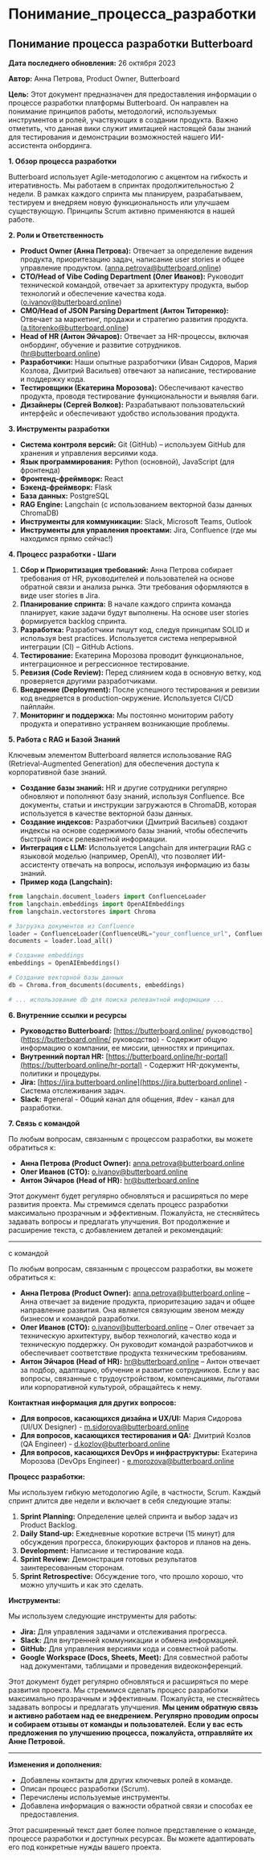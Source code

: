 # Понимание_процесса_разработки

## Понимание процесса разработки Butterboard

**Дата последнего обновления:** 26 октября 2023

**Автор:** Анна Петрова, Product Owner, Butterboard

**Цель:** Этот документ предназначен для предоставления информации о процессе разработки платформы Butterboard. Он направлен на понимание принципов работы, методологий, используемых инструментов и ролей, участвующих в создании продукта.  Важно отметить, что данная вики служит имитацией настоящей базы знаний для тестирования и демонстрации возможностей нашего ИИ-ассистента онбординга.

**1. Обзор процесса разработки**

Butterboard использует Agile-методологию с акцентом на гибкость и итеративность. Мы работаем в спринтах продолжительностью 2 недели. В рамках каждого спринта мы планируем, разрабатываем, тестируем и внедряем новую функциональность или улучшаем существующую.  Принципы Scrum активно применяются в нашей работе.

**2. Роли и Ответственность**

* **Product Owner (Анна Петрова):** Отвечает за определение видения продукта, приоритезацию задач, написание user stories и общее управление продуктом.  (anna.petrova@butterboard.online)
* **CTO/Head of Vibe Coding Department (Олег Иванов):**  Руководит технической командой, отвечает за архитектуру продукта, выбор технологий и обеспечение качества кода. (o.ivanov@butterboard.online)
* **CMO/Head of JSON Parsing Department (Антон Титоренко):**  Отвечает за маркетинг, продажи и стратегию развития продукта. (a.titorenko@butterboard.online)
* **Head of HR (Антон Эйчаров):**  Отвечает за HR-процессы, включая онбординг, обучение и развитие сотрудников. (hr@butterboard.online)
* **Разработчики:**  Наши опытные разработчики (Иван Сидоров, Мария Козлова, Дмитрий Васильев) отвечают за написание, тестирование и поддержку кода.
* **Тестировщики (Екатерина Морозова):** Обеспечивают качество продукта, проводя тестирование функциональности и выявляя баги.
* **Дизайнеры (Сергей Волков):** Разрабатывают пользовательский интерфейс и обеспечивают удобство использования продукта.

**3. Инструменты разработки**

* **Система контроля версий:** Git (GitHub) – используем GitHub для хранения и управления версиями кода.
* **Язык программирования:** Python (основной), JavaScript (для фронтенда)
* **Фронтенд-фреймворк:** React
* **Бэкенд-фреймворк:**  Flask
* **База данных:** PostgreSQL
* **RAG Engine:** Langchain (с использованием векторной базы данных ChromaDB)
* **Инструменты для коммуникации:** Slack, Microsoft Teams, Outlook
* **Инструменты для управления проектами:** Jira, Confluence (где мы находимся прямо сейчас!)

**4. Процесс разработки - Шаги**

1. **Сбор и Приоритизация требований:** Анна Петрова собирает требования от HR, руководителей и пользователей на основе обратной связи и анализа рынка. Эти требования оформляются в виде user stories в Jira.
2. **Планирование спринта:** В начале каждого спринта команда планирует, какие задачи будут выполнены.  На основе user stories формируется backlog спринта.
3. **Разработка:** Разработчики пишут код, следуя принципам SOLID и используя best practices.  Используется система непрерывной интеграции (CI) – GitHub Actions.
4. **Тестирование:**  Екатерина Морозова проводит функциональное, интеграционное и регрессионное тестирование.
5. **Ревизия (Code Review):**  Перед слиянием кода в основную ветку, код проверяется другими разработчиками.
6. **Внедрение (Deployment):**  После успешного тестирования и ревизии код внедряется в production-окружение. Используется CI/CD пайплайн.
7. **Мониторинг и поддержка:**  Мы постоянно мониторим работу продукта и оперативно устраняем возникающие проблемы.

**5. Работа с RAG и Базой Знаний**

Ключевым элементом Butterboard является использование RAG (Retrieval-Augmented Generation) для обеспечения доступа к корпоративной базе знаний.

* **Создание базы знаний:**  HR и другие сотрудники регулярно обновляют и пополняют базу знаний, используя Confluence.  Все документы, статьи и инструкции загружаются в ChromaDB, которая используется в качестве векторной базы данных.
* **Создание индексов:**  Разработчики (Дмитрий Васильев) создают индексы на основе содержимого базы знаний, чтобы обеспечить быстрый поиск релевантной информации.
* **Интеграция с LLM:**  Используется Langchain для интеграции RAG с языковой моделью (например, OpenAI), что позволяет ИИ-ассистенту отвечать на вопросы, используя информацию из базы знаний.
* **Пример кода (Langchain):**

```python
from langchain.document_loaders import ConfluenceLoader
from langchain.embeddings import OpenAIEmbeddings
from langchain.vectorstores import Chroma

# Загрузка документов из Confluence
loader = ConfluenceLoader(ConfluenceURL="your_confluence_url", ConfluenceUsername="your_username", ConfluencePassword="your_password")
documents = loader.load_all()

# Создание embeddings
embeddings = OpenAIEmbeddings()

# Создание векторной базы данных
db = Chroma.from_documents(documents, embeddings)

# ... использование db для поиска релевантной информации ...
```

**6.  Внутренние ссылки и ресурсы**

* **Руководство Butterboard:** [https://butterboard.online/ руководство](https://butterboard.online/ руководство) - Содержит общую информацию о компании, ее миссии, ценностях и принципах.
* **Внутренний портал HR:** [https://butterboard.online/hr-portal](https://butterboard.online/hr-portal) - Содержит HR-документы, политики и процедуры.
* **Jira:** [https://jira.butterboard.online](https://jira.butterboard.online) - Система отслеживания задач.
* **Slack:** #general - Общий канал для общения, #dev - канал для разработки.

**7.  Связь с командой**

По любым вопросам, связанным с процессом разработки, вы можете обратиться к:

* **Анна Петрова (Product Owner):** anna.petrova@butterboard.online
* **Олег Иванов (CTO):** o.ivanov@butterboard.online
* **Антон Эйчаров (Head of HR):** hr@butterboard.online

Этот документ будет регулярно обновляться и расширяться по мере развития проекта.  Мы стремимся сделать процесс разработки максимально прозрачным и эффективным.  Пожалуйста, не стесняйтесь задавать вопросы и предлагать улучшения.
Вот продолжение и расширение текста, с добавлением деталей и рекомендаций:

---

с командой

По любым вопросам, связанным с процессом разработки, вы можете обратиться к:

* **Анна Петрова (Product Owner):** anna.petrova@butterboard.online – Анна отвечает за видение продукта, приоритезацию задач и общее направление развития. Она является связующим звеном между бизнесом и командой разработки.
* **Олег Иванов (CTO):** o.ivanov@butterboard.online – Олег отвечает за техническую архитектуру, выбор технологий, качество кода и техническую поддержку. Он руководит командой разработчиков и обеспечивает соответствие продукта техническим требованиям.
* **Антон Эйчаров (Head of HR):** hr@butterboard.online – Антон отвечает за подбор, адаптацию, обучение и развитие сотрудников.  Если у вас вопросы, связанные с трудоустройством, компенсациями, льготами или корпоративной культурой, обращайтесь к нему.

**Контактная информация для других вопросов:**

* **Для вопросов, касающихся дизайна и UX/UI:**  Мария Сидорова (UI/UX Designer) - m.sidorova@butterboard.online
* **Для вопросов, касающихся тестирования и QA:**  Дмитрий Козлов (QA Engineer) - d.kozlov@butterboard.online
* **Для вопросов, касающихся DevOps и инфраструктуры:**  Екатерина Морозова (DevOps Engineer) - e.morozova@butterboard.online

**Процесс разработки:**

Мы используем гибкую методологию Agile, в частности, Scrum.  Каждый спринт длится две недели и включает в себя следующие этапы:

1.  **Sprint Planning:**  Определение целей спринта и выбор задач из Product Backlog.
2.  **Daily Stand-up:**  Ежедневные короткие встречи (15 минут) для обсуждения прогресса, блокирующих факторов и планов на день.
3.  **Development:**  Написание и тестирование кода.
4.  **Sprint Review:**  Демонстрация готовых результатов заинтересованным сторонам.
5.  **Sprint Retrospective:**  Обсуждение того, что прошло хорошо, что можно улучшить и как это сделать.

**Инструменты:**

Мы используем следующие инструменты для работы:

* **Jira:** Для управления задачами и отслеживания прогресса.
* **Slack:** Для внутренней коммуникации и обмена информацией.
* **GitHub:** Для управления версиями кода и совместной работы.
* **Google Workspace (Docs, Sheets, Meet):** Для совместной работы над документами, таблицами и проведения видеоконференций.

Этот документ будет регулярно обновляться и расширяться по мере развития проекта.  Мы стремимся сделать процесс разработки максимально прозрачным и эффективным.  Пожалуйста, не стесняйтесь задавать вопросы и предлагать улучшения.  **Мы ценим обратную связь и активно работаем над ее внедрением.  Регулярно проводим опросы и собираем отзывы от команды и пользователей.**  **Если у вас есть предложения по улучшению процесса, пожалуйста, отправляйте их Анне Петровой.**

---

**Изменения и дополнения:**

*   Добавлены контакты для других ключевых ролей в команде.
*   Описан процесс разработки (Scrum).
*   Перечислены используемые инструменты.
*   Добавлена информация о важности обратной связи и способах ее предоставления.

Этот расширенный текст дает более полное представление о команде, процессе разработки и доступных ресурсах.  Вы можете адаптировать его под конкретные нужды вашего проекта.